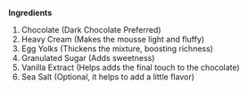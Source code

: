 **Ingredients**
1. Chocolate (Dark Chocolate Preferred)
2. Heavy Cream (Makes the mousse light and fluffy)
3. Egg Yolks (Thickens the mixture, boosting richness)
4. Granulated Sugar (Adds sweetness)
5. Vanilla Extract (Helps adds the final touch to the chocolate)
6. Sea Salt (Optional, it helps to add a little flavor)
